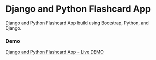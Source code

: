 # Django and Python Flashcard App

Django and Python Flashcard App build using Bootstrap, Python, and Django. 

### Demo
[Django and Python Flashcard App - Live DEMO](https://infinite-refuge-53124.herokuapp.com/add.html)
